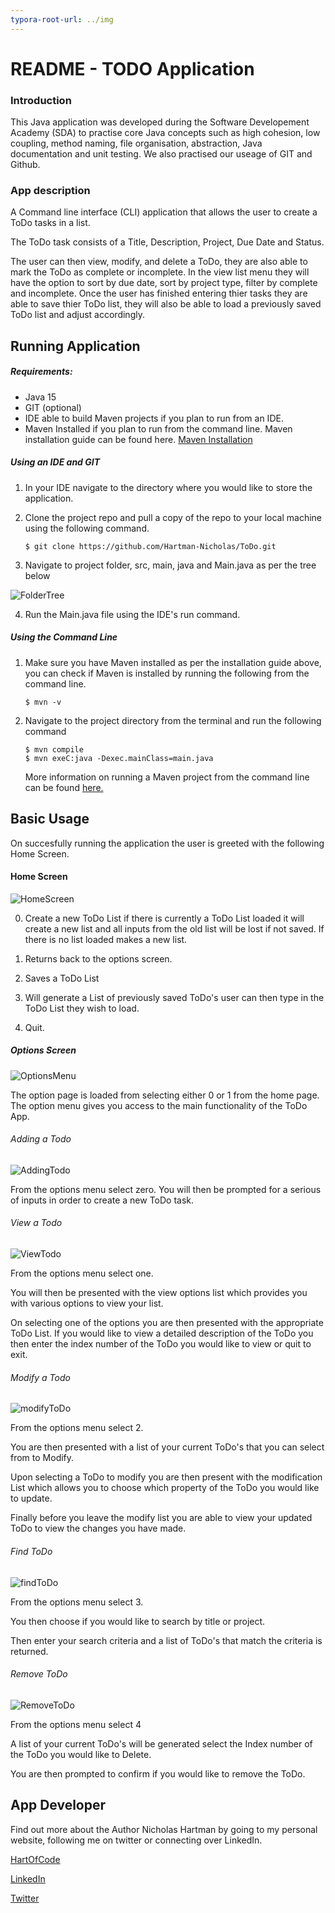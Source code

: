 ```yaml
---
typora-root-url: ../img
---
```


# README - TODO Application

### Introduction

This Java application was developed during the Software Developement Academy (SDA) to practise core Java concepts such as high cohesion, low coupling, method naming, file organisation, abstraction, Java documentation and unit testing. We also practised our useage of GIT and Github.

### App description

A Command line interface (CLI)  application that allows the user to create a ToDo tasks in a list. 

The ToDo task consists of a Title, Description, Project, Due Date and Status.

The user can then view, modify, and delete a ToDo, they are also able to mark the ToDo as complete or incomplete. In the view list menu they will have the option to sort by due date, sort by project type, filter by complete and incomplete. Once the user has finished entering thier tasks they are able to save thier ToDo list, they will also be able to load a previously saved ToDo list and adjust accordingly.



## Running Application

##### Requirements:

- Java 15
- GIT (optional)
- IDE able to build Maven projects if you plan to run from an IDE.
- Maven Installed if you plan to run from the command line. Maven installation guide can be found here. [Maven Installation](https://www.vogella.com/tutorials/ApacheMaven/article.html#maven_installation)



##### Using an IDE and GIT

1. In your IDE navigate to the directory where you would like to store the application.

2. Clone the project repo and pull a copy of the repo to your local machine using the following command.

   `$ git clone https://github.com/Hartman-Nicholas/ToDo.git`

3. Navigate to project folder, src, main, java and Main.java as per the tree below

![FolderTree](/Users/hartn/Documents/Projects/ToDo-App/img/FolderTree.png)

4. Run the Main.java file using the IDE's run command.

   

##### Using the Command Line

1. Make sure you have Maven installed as per the installation guide above, you can check if Maven is installed by running the following from the command line.

   `$ mvn -v`

2. Navigate to the project directory from the terminal and run the following command 

   ```
   $ mvn compile
   $ mvn exeC:java -Dexec.mainClass=main.java
   ```

   More information on running a Maven project from the command line can be found [here.](https://metamug.com/article/java/build-run-java-maven-project-command-line.html)



## Basic Usage

On succesfully running the application the user is greeted with the following Home Screen.

#### Home Screen

![HomeScreen](/Users/hartn/Documents/Projects/ToDo-App/img/HomeScreen.png)

0. Create a new ToDo List if there is currently a ToDo List loaded it will create a new list and all inputs from the old list will be lost if not saved. If there is no list loaded makes a new list.

1. Returns back to the options screen.

2. Saves a ToDo List

3. Will generate a List of previously saved ToDo's user can then type in the ToDo List they wish to load.

4. Quit.

   

##### Options Screen

![OptionsMenu](/Users/hartn/Documents/Projects/ToDo-App/img/OptionsMenu.png)



The option page is loaded from selecting either 0 or 1 from the home page. The option menu gives you access to the main functionality of the ToDo App. 

###### Adding a Todo

![AddingTodo](/Users/hartn/Documents/Projects/ToDo-App/img/AddingTodo.png)

From the options menu select zero. You will then be prompted for a serious of inputs in order to create a new ToDo task.

###### View a Todo

![ViewTodo](/Users/hartn/Documents/Projects/ToDo-App/img/ViewTodo.png)

From the options menu select one. 

You will then be presented with the view options list which provides you with various options to view your list. 

On selecting one of the options you are then presented with the appropriate ToDo List. If you would like to view a detailed description of the ToDo you then enter the index number of the ToDo you would like to view or quit to exit.

###### Modify a Todo

![modifyToDo](/Users/hartn/Documents/Projects/ToDo-App/img/modifyToDo.png)

From the options menu select 2. 

You are then presented with a list of your current ToDo's that you can select from to Modify.

Upon selecting a ToDo to modify you are then present with the modification List which allows you to choose which property of the ToDo you would like to update.

Finally before you leave the modify list you are able to view your updated ToDo to view the changes you have made.

###### Find ToDo

![findToDo](/Users/hartn/Documents/Projects/ToDo-App/img/findToDo.png)

From the options menu select 3.

You then choose if you would like to search by title or project.

Then enter your search criteria and a list of ToDo's that match the criteria is returned.

###### Remove ToDo

![RemoveToDo](/Users/hartn/Documents/Projects/ToDo-App/img/RemoveToDo.png)

From the options menu select 4

A list of your current ToDo's will be generated select the Index number of the ToDo you would like to Delete.

You are then prompted to confirm if you would like to remove the ToDo. 



## App Developer

Find out more about the Author Nicholas Hartman by going to my personal website, following me on twitter or connecting over LinkedIn.

[HartOfCode](https://www.hartofcode.com/) 

[LinkedIn](https://www.linkedin.com/in/nicholas-hartman-86201050/)

[Twitter](https://twitter.com/nich_hart)



